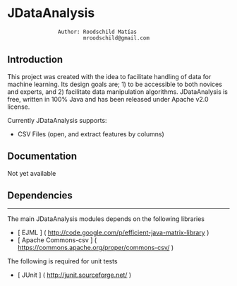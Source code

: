 # JDataAnalysis
                    Author: Roodschild Matías
                            mroodschild@gmail.com

## Introduction

This project was created with the idea to facilitate handling of data for machine learning. Its design goals are; 1) to be accessible to both novices and experts, and 2) facilitate data manipulation algorithms. JDataAnalysis is free, written in 100% Java and has been released under Apache v2.0 license.

Currently JDataAnalysis supports:

* CSV Files (open, and extract features by columns)

## Documentation

Not yet available


## Dependencies
-----------------------------------------

The main JDataAnalysis modules depends on the following libraries

- [ EJML          ]  ( http://code.google.com/p/efficient-java-matrix-library )
- [ Apache Commons-csv          ]  ( https://commons.apache.org/proper/commons-csv/ )

The following is required for unit tests

- [ JUnit   ]       ( http://junit.sourceforge.net/                           )
